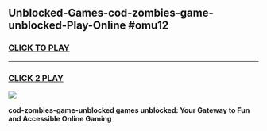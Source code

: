 
## Unblocked-Games-cod-zombies-game-unblocked-Play-Online #omu12
<h3>
<a href="https://news.freeplayer.one?title=cod-zombies-game-unblocked&ref=3">CLICK TO PLAY</a></h3>
<hr>

<h3>
<a href="https://news.freeplayer.one?title=cod-zombies-game-unblocked&ref=3">CLICK 2 PLAY</a>
  
</h3>

<a href="https://news.freeplayer.one?title=cod-zombies-game-unblocked&ref=3"><img src="https://clearcache.store/games.png"></a>


**cod-zombies-game-unblocked games unblocked: Your Gateway to Fun and Accessible Online Gaming**
